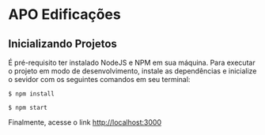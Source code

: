 # APO Edificações

## Inicializando Projetos
É pré-requisito ter instalado NodeJS e NPM em sua máquina. Para executar o projeto em modo de desenvolvimento, instale as dependências e inicialize o sevidor com os seguintes comandos em seu terminal:

```
$ npm install

$ npm start
```

Finalmente, acesse o link [http://localhost:3000](http://localhost:3000)
